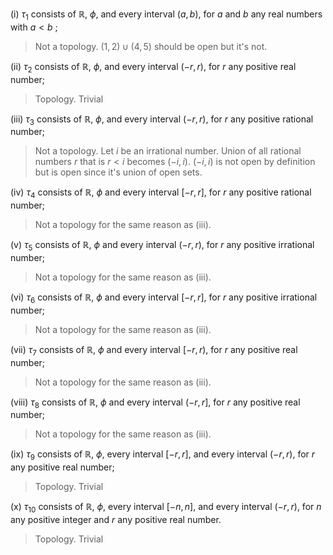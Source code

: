 (i) $\tau_1$ consists of $\mathbb{R}$, $\phi$, and every interval $(a,b)$, for $a$ and $b$ any real numbers with $a < b$ ;

> Not a topology. $(1,2) \cup (4, 5)$ should be open but it's not.

(ii) $\tau_2$ consists of $\mathbb{R}$, $\phi$, and every interval $(-r,r)$, for $r$ any positive real number;

> Topology. Trivial

(iii) $\tau_3$ consists of $\mathbb{R}$, $\phi$, and every interval $(-r,r)$, for $r$ any positive rational
number;

> Not a topology. Let $i$ be an irrational number. Union of all rational numbers $r$ that is $r\lt i$ becomes $(-i, i)$. $(-i, i)$ is not open by definition but is open since it's union of open sets.

(iv) $\tau_4$ consists of $\mathbb{R}$, $\phi$ and every interval $[-r,r]$, for $r$ any positive rational number;

> Not a topology for the same reason as (iii).

(v) $\tau_5$ consists of $\mathbb{R}$, $\phi$ and every interval $(-r,r)$, for $r$ any positive irrational number;

> Not a topology for the same reason as (iii).

(vi) $\tau_6$ consists of $\mathbb{R}$, $\phi$ and every interval $[-r,r]$, for $r$ any positive irrational number;

> Not a topology for the same reason as (iii).

(vii) $\tau_7$ consists of $\mathbb{R}$, $\phi$ and every interval $[-r,r)$, for $r$ any positive real number;

> Not a topology for the same reason as (iii). 

(viii) $\tau_8$ consists of $\mathbb{R}$, $\phi$ and every interval $(-r,r]$, for $r$ any positive real number;

> Not a topology for the same reason as (iii). 

(ix) $\tau_9$ consists of $\mathbb{R}$, $\phi$, every interval $[-r, r]$, and every interval $(-r, r)$, for $r$ any positive real number;

> Topology. Trivial

(x) $\tau_10$ consists of $\mathbb{R}$, $\phi$, every interval $[-n,n]$, and every interval $(-r,r)$, for $n$ any positive integer and $r$ any positive real number.

> Topology. Trivial